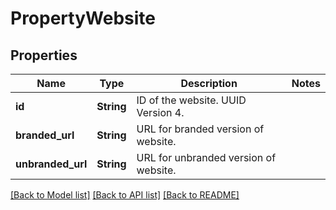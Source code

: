 # PropertyWebsite

## Properties

Name | Type | Description | Notes
------------ | ------------- | ------------- | -------------
**id** | **String** | ID of the website. UUID Version 4. | 
**branded_url** | **String** | URL for branded version of website. | 
**unbranded_url** | **String** | URL for unbranded version of website. | 

[[Back to Model list]](../README.md#documentation-for-models) [[Back to API list]](../README.md#documentation-for-api-endpoints) [[Back to README]](../README.md)


